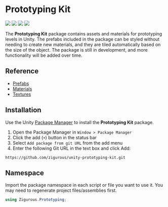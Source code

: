 # Prototyping Kit

[![](https://img.shields.io/badge/github-repo-blue?logo=github)](https://github.com/zigurous/unity-prototyping-kit) [![](https://img.shields.io/github/package-json/v/zigurous/unity-prototyping-kit)](https://github.com/zigurous/unity-prototyping-kit/releases) [![](https://img.shields.io/badge/docs-link-success)](https://docs.zigurous.com/com.zigurous.prototyping) [![](https://img.shields.io/github/license/zigurous/unity-prototyping-kit)](https://github.com/zigurous/unity-prototyping-kit/blob/main/LICENSE.md)

The **Prototyping Kit** package contains assets and materials for prototyping levels in Unity. The prefabs included in the package can be styled without needing to create new materials, and they are tiled automatically based on the size of the object. The package is still in development, and more functionality will be added over time.

## Reference

- [Prefabs](https://docs.zigurous.com/com.zigurous.prototyping/manual/prefabs)
- [Materials](https://docs.zigurous.com/com.zigurous.prototyping/manual/materials)
- [Textures](https://docs.zigurous.com/com.zigurous.prototyping/manual/textures)

## Installation

Use the Unity [Package Manager](https://docs.unity3d.com/Manual/upm-ui.html) to install the **Prototyping Kit** package.

1. Open the Package Manager in `Window > Package Manager`
2. Click the add (`+`) button in the status bar
3. Select `Add package from git URL` from the add menu
4. Enter the following Git URL in the text box and click Add:

```http
https://github.com/zigurous/unity-prototyping-kit.git
```

## Namespace

Import the package namespace in each script or file you want to use it. You may need to regenerate project files/assemblies first.

```csharp
using Zigurous.Prototyping;
```
